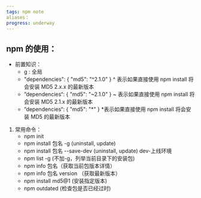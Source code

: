 ```yaml
---
tags: npm note
aliases：
progress: underway
---
```


## npm 的使用：
- 前置知识：
	- g : 全局
	- "dependencies": { "md5": "^2.1.0" } ^ 表示如果直接使用 npm install 将会安装 MD5 2.x.x 的最新版本
	- ”dependencies“: { "md5": "~2.1.0" } ~ 表示如果直接使用 npm install 将会安装 MD5 2.1.x 的最新版本
	- ”dependencies“: { "md5": "*" } *表示如果直接使用 npm install 将会安装 MD5 的最新版本
1. 常用命令：
	- npm init
	- npm install 包名 -g  (uninstall, update)
	- npm install 包名 --save-dev (uninstall, update) dev-上线环境
	- npm list -g (不加-g，列举当前目录下的安装包)
	- npm info 包名（获取当前包版本详情）
	- npm info 包名 version （获取最新版本）
	- npm install md5@1 (安装指定版本)
	- npm outdated (检查包是否已经过时)
